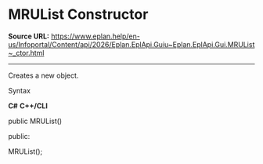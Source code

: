 # MRUList Constructor

**Source URL:** https://www.eplan.help/en-us/Infoportal/Content/api/2026/Eplan.EplApi.Guiu~Eplan.EplApi.Gui.MRUList~_ctor.html

---

Creates a new object.

Syntax

**C#**
**C++/CLI**


public MRUList()

public:

MRUList();

